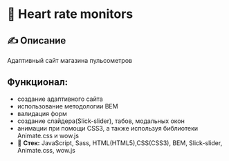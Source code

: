 # 💓 Heart rate monitors
## ✍️ Описание
Адаптивный сайт магазина пульсометров 
## Функционал: 
 - создание адаптивного сайта 
 - использование методологии BEM
 - валидация форм
 - создание слайдера(Slick-slider), табов, модальных окон
 - анимации при помощи CSS3, a также используя библиотеки Animate.css и wow.js
- 🔨 **Стек:** JavaScript, Sass, HTML(HTML5),CSS(CSS3), BEM, Slick-slider, Animate.css, wow.js

